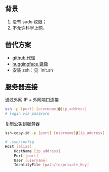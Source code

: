 ## 背景

1. 没有 sudo 权限；
2. 不允许科学上网。

## 替代方案

- [github 代理](https://gh-proxy.com/)
- [huggingface 镜像](https://hf-mirror.com/)
- 安装 zsh：见 `init.sh

## 服务器连接

通过外网 IP + 外网端口连接

```bash
ssh -p [port] [username]@[ip_address]
# login via password
```

复制公钥到服务器

```bash
ssh-copy-id -p [port] [username]@[ip_address]

# .ssh/config
Host [alias]
    HostName [ip_address]
    Port [port]
    User [username]
    IdentityFile [path/to/private_key]
```